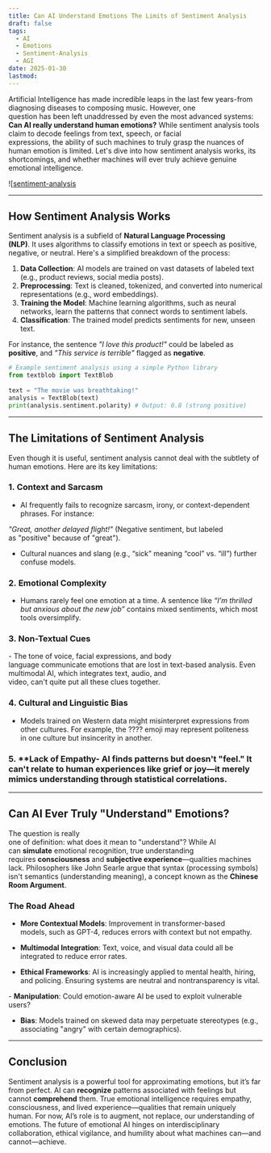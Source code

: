 ```yaml
---
title: Can AI Understand Emotions The Limits of Sentiment Analysis
draft: false
tags:
  - AI
  - Emotions
  - Sentiment-Analysis
  - AGI
date: 2025-01-30
lastmod:
---
```

 
Artificial Intelligence has made incredible leaps in the last few years-from diagnosing diseases to composing music. However, one question has been left unaddressed by even the most advanced systems: **Can AI really understand human emotions?** While sentiment analysis tools claim to decode feelings from text, speech, or facial expressions, the ability of such machines to truly grasp the nuances of human emotion is limited. Let's dive into how sentiment analysis works, its shortcomings, and whether machines will ever truly achieve genuine emotional intelligence.

![[sentiment-analysis](https://infraon.io/blog/wp-content/uploads/2023/09/customer-selects-smiley-face-sad-face-icons-wooden-cube-symbolizing-service-rating-satisfaction-copy-space-available-min.jpg)

---

## How Sentiment Analysis Works  
  
Sentiment analysis is a subfield of **Natural Language Processing (NLP)**. It uses algorithms to classify emotions in text or speech as positive, negative, or neutral. Here's a simplified breakdown of the process:  
  
1. **Data Collection**: AI models are trained on vast datasets of labeled text (e.g., product reviews, social media posts).  
2. **Preprocessing**: Text is cleaned, tokenized, and converted into numerical representations (e.g., word embeddings).  
3. **Training the Model**: Machine learning algorithms, such as neural networks, learn the patterns that connect words to sentiment labels.  
4. **Classification**: The trained model predicts sentiments for new, unseen text.  
  
For instance, the sentence *"I love this product!"* could be labeled as **positive**, and *"This service is terrible"* flagged as **negative**.  
  
```python  
# Example sentiment analysis using a simple Python library  
from textblob import TextBlob  
  
text = "The movie was breathtaking!"  
analysis = TextBlob(text)  
print(analysis.sentiment.polarity) # Output: 0.8 (strong positive)  
```  
  
---  
  
## The Limitations of Sentiment Analysis  
  
Even though it is useful, sentiment analysis cannot deal with the subtlety of human emotions. Here are its key limitations:  
  
### 1. **Context and Sarcasm**  
  
- AI frequently fails to recognize sarcasm, irony, or context-dependent phrases. For instance:  
  
_"Great, another delayed flight!"_ (Negative sentiment, but labeled as "positive" because of "great").  
  
- Cultural nuances and slang (e.g., “sick” meaning “cool” vs. “ill”) further confuse models.  
  
### 2. **Emotional Complexity**  
  
- Humans rarely feel one emotion at a time. A sentence like _“I’m thrilled but anxious about the new job”_ contains mixed sentiments, which most tools oversimplify.  
  
### 3. **Non-Textual Cues**  
  
- The tone of voice, facial expressions, and body language communicate emotions that are lost in text-based analysis. Even multimodal AI, which integrates text, audio, and video, can't quite put all these clues together.  
  
### 4. **Cultural and Linguistic Bias**  
  
- Models trained on Western data might misinterpret expressions from other cultures. For example, the ???? emoji may represent politeness in one culture but insincerity in another.  
  
### 5. **Lack of Empathy- AI finds patterns but doesn't "feel." It can't relate to human experiences like grief or joy—it merely mimics understanding through statistical correlations.  
  
---  
  
## Can AI Ever Truly "Understand" Emotions?  
  
The question is really one of definition: what does it mean to "understand"? While AI can **simulate** emotional recognition, true understanding requires **consciousness** and **subjective experience**—qualities machines lack. Philosophers like John Searle argue that syntax (processing symbols) isn't semantics (understanding meaning), a concept known as the **Chinese Room Argument**.  
  
### The Road Ahead  
  
- **More Contextual Models**: Improvement in transformer-based models, such as GPT-4, reduces errors with context but not empathy.  
  
- **Multimodal Integration**: Text, voice, and visual data could all be integrated to reduce error rates.  
  
- **Ethical Frameworks**: AI is increasingly applied to mental health, hiring, and policing. Ensuring systems are neutral and nontransparency is vital.  
  
- **Manipulation**: Could emotion-aware AI be used to exploit vulnerable users?  
  
- **Bias**: Models trained on skewed data may perpetuate stereotypes (e.g., associating "angry" with certain demographics).  
---  
  
  
## Conclusion  
  
Sentiment analysis is a powerful tool for approximating emotions, but it’s far from perfect. AI can **recognize** patterns associated with feelings but cannot **comprehend** them. True emotional intelligence requires empathy, consciousness, and lived experience—qualities that remain uniquely human. For now, AI’s role is to augment, not replace, our understanding of emotions. The future of emotional AI hinges on interdisciplinary collaboration, ethical vigilance, and humility about what machines can—and cannot—achieve.
